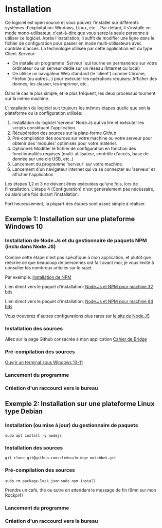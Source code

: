 # Installation

Ce logiciel est open source et vous pouvez l'installer sur différents systèmes d'exploitation: Windows, Linux, etc...
Par défaut, il s'installe en mode mono-utilisateur, c'est-à-dire que vous serez la seule personne à utiliser ce logiciel.
Après l'installation, il suffit de modifier une ligne dans le fichier de configuration pour passer en mode multi-utilisateurs avec contrôle d'accès.
La technologie utilisée par cette application est du type Client-Serveur:

-   On installe un programme 'Serveur' qui tourne en permanence sur votre ordinateur ou un serveur dédié sur un réseau (Internet ou local)
-   On utilise un navigateur Web standard (le 'client') comme Chrome, Firefox (ou autres...) pour exécuter les opérations requises: Afficher des donnes, les classer, les imprimer, etc..

Dans le cas le plus simple, et le plus fréquent, les deux processus tournent sur la même machine.

L'installation du logiciel suit toujours les mêmes étapes quelle que soit la plateforme ou la configuration utilisée:

1. Installation du logiciel 'serveur' Node.Js qui va lire et exécuter les scripts constituant l'application.
2. Récupération des sources sur la plate-forme Github
3. Pré-compilation des sources sur votre machine ou votre serveur pour obtenir des 'modules' optimisés pour votre matériel.
4. Optionnel: Modifier le fichier de configuration en fonction des fonctionnalités requises (multi-utilisateur, contrôle d'accès, base de donnée sur une clé USB, etc..)
5. Lancement du programme 'serveur' sur votre machine.
6. Lancement d'un navigateur internet qui va se connecter au 'serveur' et afficher l'application

Les étapes 1,2 et 3 ne doivent êtres exécutées qu'une fois, lors de l'installation.
L'étape 4 (Configuration) n'est généralement pas nécessaire, ou alors une fois durant l'installation.

Fort heureusement, la plupart des étapes sont assez simple à réaliser.

## Exemple 1: Installation sur une plateforme Windows 10

### Installation de Node.Js et du gestionnaire de paquets NPM (inclu dans Node.JS)

Comme cette étape n'est pas spécifique à mon application, et plutôt que réécrire ce que beaucoup de personnes ont fait avant moi, je vous invite à consulter les nombreux articles sur le sujet.

Par exemple: [Installation de NPM](https://kinsta.com/fr/blog/comment-installer-node-js/)

Lien direct vers le paquet d'installation: [Node.Js et NPM pour machine 32 bits](https://nodejs.org/dist/v22.13.0/node-v22.13.0-x64.msi)

Lien direct vers le paquet d'installation: [Node.Js et NPM pour machine 64 bits](https://nodejs.org/dist/v22.13.0/node-v22.13.0-x86.msi)

Vous trouverez d'autres configurations plus rares sur [le site de Node.JS](https://nodejs.org/fr/download)

### Installation des sources

Allez sur la page Github consacrée à mon application [Cahier de Bridge](https://github.com/cledou/Bridge-virginie)

### Pré-compilation des sources

[Ouvrir un terminal sous Windows 10-11](https://lecrabeinfo.net/ouvrir-et-utiliser-le-terminal-windows-sur-windows-11-10.html)

### Lancement du programme

### Création d'un raccourci vers le bureau

## Exemple 2: Installation sur une plateforme Linux type Debian

### Installation (ou mise à jour) du gestionnaire de paquets

`sudo apt install -y nodejs`

### Installation des sources

`git clone git@github.com:cledou/bridge-notebbok.git`

### Pré-compilation des sources

`sudo rm package-lock.json`
`sudo npm install`

Prendre un café, thé ou autre en attendant le message de fin (6mn sur mon Rockpi4)

### Lancement du programme

### Création d'un raccourci vers le bureau
